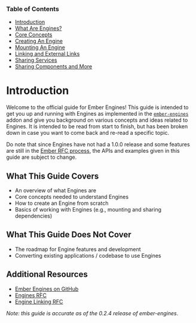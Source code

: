 ### Table of Contents

- [Introduction](./01-introduction.md)
- [What Are Engines?](./02-what-are-engines.md)
- [Core Concepts](./03-core-concepts.md)
- [Creating An Engine](./04-creating-an-engine.md)
- [Mounting An Engine](./05-mounting-an-engine.md)
- [Linking and External Links](./06-linking-and-external-links.md)
- [Sharing Services](./07-services.md)
- [Sharing Components and More](./08-sharing-components-and-more.md)

# Introduction

Welcome to the official guide for Ember Engines! This guide is intended to get you up and running with Engines as implemented in the [`ember-engines`](https://www.npmjs.com/package/ember-engines) addon and give you background on various concepts and ideas related to Engines. It is intended to be read from start to finish, but has been broken down in case you want to come back and re-read a specific topic.

Do note that since Engines have not had a 1.0.0 release and some features are still in the [Ember RFC process](https://github.com/emberjs/rfcs), the APIs and examples given in this guide are subject to change.

## What This Guide Covers

- An overview of what Engines are
- Core concepts needed to understand Engines
- How to create an Engine from scratch
- Basics of working with Engines (e.g., mounting and sharing dependencies)

## What This Guide Does Not Cover

- The roadmap for Engine features and development
- Converting existing applications / codebase to use Engines

## Additional Resources

- [Ember Engines on GitHub](https://github.com/dgeb/ember-engines)
- [Engines RFC](https://github.com/emberjs/rfcs/pull/10)
- [Engine Linking RFC](https://github.com/emberjs/rfcs/pull/122)

_Note: this guide is accurate as of the 0.2.4 release of ember-engines_.
